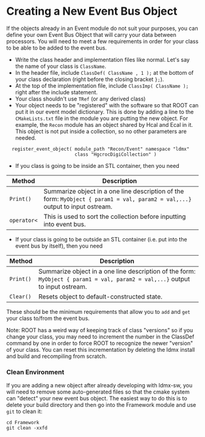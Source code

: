 # Creating a New Event Bus Object

If the objects already in an Event module do not suit your purposes, you can define your own Event Bus Object that will carry your data between processors. You will need to meet a few requirements in order for your class to be able to be added to the event bus.

* Write the class header and implementation files like normal. Let's say the name of your class is `ClassName`.
* In the header file, include `ClassDef( ClassName , 1 );` at the bottom of your class declaration (right before the closing bracket `};`).
* At the top of the implementation file, include `ClassImp( ClassName );` right after the include statement.
* Your class shouldn't use `TRef` (or any derived class)
* Your object needs to be "registered" with the software so that ROOT can put it in our event model dictionary. This is done by adding a line to the `CMakeLists.txt` file in the module you are putting the new object. For example, the `Recon` module has an object shared by Hcal and Ecal in it. This object is not put inside a collection, so no other parameters are needed.

```
  register_event_object( module_path "Recon/Event" namespace "ldmx" 
                         class "HgcrocDigiCollection" )
```

* If you class is going to be inside an STL container, then you need

Method | Description
---|---
`Print()` | Summarize object in a one line description of the form: `MyObject { param1 = val, param2 = val,...}` output to input ostream.
`operator<` | This is used to sort the collection before inputting into event bus.

* If your class is going to be outside an STL container (i.e. put into the event bus by itself), then you need

Method | Description
---|---
`Print()` | Summarize object in a one line description of the form: `MyObject { param1 = val, param2 = val,...}` output to input ostream.
`Clear()` | Resets object to default-constructed state.

These should be the minimum requirements that allow you to `add` and `get` your class to/from the event bus.

Note: ROOT has a weird way of keeping track of class "versions" so if you change your class, you may need to increment the number in the ClassDef command by one in order to force ROOT to recognize the newer "version" of your class. You can reset this incrementation by deleting the ldmx install and build and recompiling from scratch.

### Clean Environment
If you are adding a new object after already developing with ldmx-sw, you will need to remove some auto-generated files so that the cmake system can "detect" your new event bus object. The easiest way to do this is to delete your build directory and then go into the Framework module and use `git` to clean it:
```
cd Framework
git clean -xxfd
```

